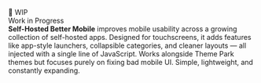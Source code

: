 <div class="wip-badge" title="This project is still baking">🚧 WIP</div>
Work in Progress<br>
<strong>Self-Hosted Better Mobile</strong> improves mobile usability across a growing collection of self-hosted apps. Designed for touchscreens, it adds features like app-style launchers, collapsible categories, and cleaner layouts — all injected with a single line of JavaScript. Works alongside Theme Park themes but focuses purely on fixing bad mobile UI. Simple, lightweight, and constantly expanding.